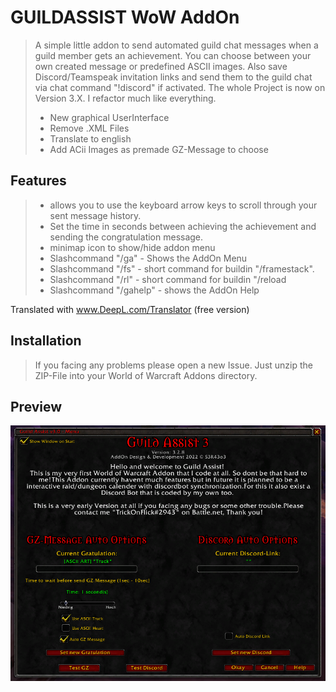 # GUILDASSIST WoW AddOn #

>A simple little addon to send automated guild chat messages when a guild member gets an achievement. You can choose between your own created message or predefined ASCII images. 
Also save Discord/Teamspeak invitation links and send them to the guild chat via chat command "!discord" if activated.
> The whole Project is now on Version 3.X. I refactor much like everything.
>
> - New graphical UserInterface
> - Remove .XML Files
> - Translate to english
> - Add ACii Images as premade GZ-Message to choose

## Features ##
 

> - allows you to use the keyboard arrow keys to scroll through your sent message history.
> - Set the time in seconds between achieving the achievement and sending the congratulation message.
> - minimap icon to show/hide addon menu
> - Slashcommand "/ga" - Shows the AddOn Menu
> - Slashcommand "/fs" - short command for buildin "/framestack".
> - Slashcommand "/rl" - short command for buildin "/reload
> - Slashcommand "/gahelp" - shows the AddOn Help

Translated with www.DeepL.com/Translator (free version)

## Installation ##

>If you facing any problems please open a new Issue.
>Just unzip the ZIP-File into your World of Warcraft Addons directory.

## Preview ##

![Graphical UI](img/GUI.png)
